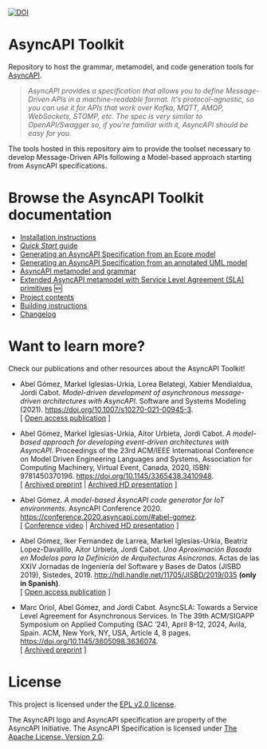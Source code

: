 [![DOI](https://zenodo.org/badge/DOI/10.5281/zenodo.6417532.svg)](https://doi.org/10.5281/zenodo.6417532)

# AsyncAPI Toolkit
Repository to host the grammar, metamodel, and code generation tools for [AsyncAPI](https://www.asyncapi.com). 

> _AsyncAPI provides a specification that allows you to define Message-Driven APIs in a machine-readable format. It's protocol-agnostic, so you can use it for APIs that work over Kafka, MQTT, AMQP, WebSockets, STOMP, etc. The spec is very similar to OpenAPI/Swagger so, if you're familiar with it, AsyncAPI should be easy for you._

The tools hosted in this repository aim to provide the toolset necessary to develop Message-Driven APIs following a Model-based approach starting from AsyncAPI specifications.

# Browse the AsyncAPI Toolkit documentation

* [Installation instructions](doc/Installation.md)
* [_Quick Start_ guide](doc/QuickStart.md)
* [Generating an AsyncAPI Specification from an Ecore model](doc/AsyncApiFromEcore.md)
* [Generating an AsyncAPI Specification from an annotated UML model](doc/AsyncApiFromUml.md)
* [AsyncAPI metamodel and grammar](doc/MetamodelAndGrammar.md)
* [Extended AsyncAPI metamodel with Service Level Agreement (SLA) primitives](doc/SlaMetamodelAndGrammar.md) :new:
* [Project contents](doc/Contents.md)
* [Building instructions](doc/Building.md)
* [Changelog](doc/Changelog.md)

# Want to learn more?

Check our publications and other resources about the AsyncAPI Toolkit!

* Abel Gómez, Markel Iglesias-Urkia, Lorea Belategi, Xabier Mendialdua, Jordi Cabot. _Model-driven development of asynchronous message-driven architectures with AsyncAPI_. Software and Systems Modeling (2021). https://doi.org/10.1007/s10270-021-00945-3. <br/>
[ [Open access publication](https://doi.org/10.1007/s10270-021-00945-3) ]

* Abel Gómez, Markel Iglesias-Urkia, Aitor Urbieta, Jordi Cabot. _A model-based approach for developing event-driven architectures with AsyncAPI_. Proceedings of the 23rd ACM/IEEE International Conference on Model Driven Engineering Languages and Systems, Association for Computing Machinery, Virtual Event, Canada, 2020, ISBN: 9781450370196. https://doi.org/10.1145/3365438.3410948. <br/>
[ [Archived preprint](https://abel.gomez.llana.me/wp-content/uploads/2020/10/gomez-models-2020.pdf) | [Archived HD presentation](https://www.youtube.com/watch?v=QA90H4uqfa8) ]

* Abel Gómez. _A model-based AsyncAPI code generator for IoT environments_. AsyncAPI Conference 2020. https://conference.2020.asyncapi.com/#abel-gomez. <br/>
[ [Conference video](https://youtu.be/oMSzGc5bDr4?t=3221) | [Archived HD presentation](https://www.youtube.com/watch?v=ModM3EPpFEs) ]

* Abel Gómez, Iker Fernandez de Larrea, Markel Iglesias-Urkia, Beatriz Lopez-Davalillo, Aitor Urbieta, Jordi Cabot. _Una Aproximación Basada en Modelos para la Definición de Arquitecturas Asíncronas_. Actas de las XXIV Jornadas de Ingeniería del Software y Bases de Datos (JISBD 2019), Sistedes, 2019. http://hdl.handle.net/11705/JISBD/2019/035 **(only in Spanish)**.<br/>
[ [Open access publication](http://hdl.handle.net/11705/JISBD/2019/035) ]

* Marc Oriol, Abel Gómez, and Jordi Cabot. AsyncSLA: Towards a Service Level Agreement for Asynchronous Services. In The 39th ACM/SIGAPP Symposium on Applied Computing (SAC ’24), April 8–12, 2024, Avila, Spain. ACM, New York, NY, USA, Article 4, 8 pages. https://doi.org/10.1145/3605098.3636074. <br/>
[ [Archived preprint](https://abel.gomez.llana.me/wp-content/uploads/2024/04/oriol-sac-2024.pdf) ]

# License

This project is licensed under the [EPL v2.0 license](LICENSE.txt).

The AsyncAPI logo and AsyncAPI specification are property of the AsyncAPI Initiative.
The AsyncAPI Specification is licensed under [The Apache License, Version 2.0](https://www.apache.org/licenses/LICENSE-2.0.html).